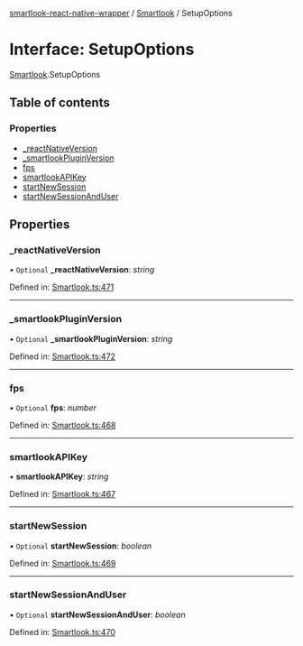 [smartlook-react-native-wrapper](../README.md) / [Smartlook](../modules/smartlook.md) / SetupOptions

# Interface: SetupOptions

[Smartlook](../modules/smartlook.md).SetupOptions

## Table of contents

### Properties

- [\_reactNativeVersion](smartlook.setupoptions.md#_reactnativeversion)
- [\_smartlookPluginVersion](smartlook.setupoptions.md#_smartlookpluginversion)
- [fps](smartlook.setupoptions.md#fps)
- [smartlookAPIKey](smartlook.setupoptions.md#smartlookapikey)
- [startNewSession](smartlook.setupoptions.md#startnewsession)
- [startNewSessionAndUser](smartlook.setupoptions.md#startnewsessionanduser)

## Properties

### \_reactNativeVersion

• `Optional` **\_reactNativeVersion**: *string*

Defined in: [Smartlook.ts:471](https://github.com/smartlook/smartlook-react-native-bridge/blob/57f2866/src/Smartlook.ts#L471)

___

### \_smartlookPluginVersion

• `Optional` **\_smartlookPluginVersion**: *string*

Defined in: [Smartlook.ts:472](https://github.com/smartlook/smartlook-react-native-bridge/blob/57f2866/src/Smartlook.ts#L472)

___

### fps

• `Optional` **fps**: *number*

Defined in: [Smartlook.ts:468](https://github.com/smartlook/smartlook-react-native-bridge/blob/57f2866/src/Smartlook.ts#L468)

___

### smartlookAPIKey

• **smartlookAPIKey**: *string*

Defined in: [Smartlook.ts:467](https://github.com/smartlook/smartlook-react-native-bridge/blob/57f2866/src/Smartlook.ts#L467)

___

### startNewSession

• `Optional` **startNewSession**: *boolean*

Defined in: [Smartlook.ts:469](https://github.com/smartlook/smartlook-react-native-bridge/blob/57f2866/src/Smartlook.ts#L469)

___

### startNewSessionAndUser

• `Optional` **startNewSessionAndUser**: *boolean*

Defined in: [Smartlook.ts:470](https://github.com/smartlook/smartlook-react-native-bridge/blob/57f2866/src/Smartlook.ts#L470)
